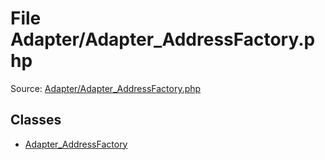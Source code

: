 File Adapter/Adapter_AddressFactory.php
=========

Source: [Adapter/Adapter_AddressFactory.php](https://github.com/PrestaShop/PrestaShop/blob/1.6.1.0/Adapter/Adapter_AddressFactory.php)


Classes
-------

* [Adapter_AddressFactory](class.Adapter_AddressFactory.md)

